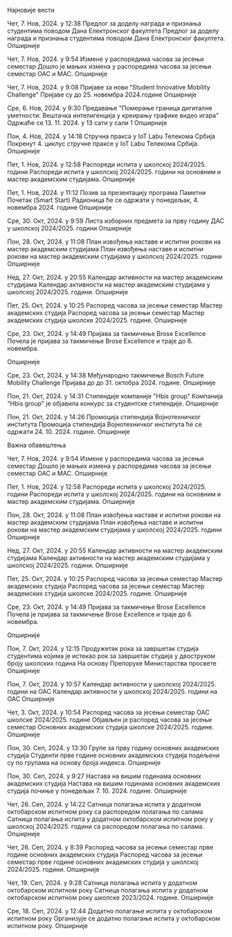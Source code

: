 



 Најновије вести 


 Чет, 7. Нов, 2024. у 12:38 
Предлог за доделу награда и признања студентима поводом Дана Електронског факултета
Предлог за доделу награда и признања студентима поводом Дана Електронског факултета.
Опширније 


 Чет, 7. Нов, 2024. у 9:54 
Измене у распоредима часова за јесењи семестар
Дошло је мањих измена у распоредима часова за јесењи семестар ОАС и МАС.
Опширније 


 Чет, 7. Нов, 2024. у 9:08 
Пријаве за нови "Student Innovative Mobility Challenge"
Пријаве су до 25. новембра 2024.године
Опширније 


 Сре, 6. Нов, 2024. у 9:30 
Предавање "Померање граница дигиталне уметности: Вештачка интелигенција у креирању графике видео игара"
Одржаће  се 13. 11.  2024. у 13 сати у сали 1
Опширније 


 Пон, 4. Нов, 2024. у 14:18 
Стручна пракса у IoT Labu Телекома Србија
Покренут 4. циклус стручне праксе у IoT Labu Телекома Србија.
Опширније 


 Пет, 1. Нов, 2024. у 12:58 
Распореди испита у школској 2024/2025. години
Распореди испита у школској 2024/2025. години на основним и мастер академским студијама.
Опширније 


 Пет, 1. Нов, 2024. у 11:12 
Позив за презентацију програма Паметни Почетак (Smart Start)
Радионица ће се одржати у понедељак, 4. новембра 2024. године
Опширније 


 Сре, 30. Окт, 2024. у 9:59 
Листа изборних предмета за прву годину ДАС 
у школској 2024/2025. години
Опширније 


 Пон, 28. Окт, 2024. у 11:08 
План извођења наставе и испитни рокови на мастер академским студијама
План извођења наставе и испитни рокови на мастер академским студијама у школској 2024/2025. години
Опширније 


 Нед, 27. Окт, 2024. у 20:55 
Календар активности на мастер академским студијама
Календар активности на мастер академским студијама у школској 2024/2025. години.
Опширније 


 Пет, 25. Окт, 2024. у 10:25 
Распоред часова за јесењи семестар Мастер академских студија
Распоред часова за јесењи семестар Мастер академских студија школске 2024/2025. године.
Опширније 


 Сре, 23. Окт, 2024. у 14:49 
Пријава за такмичење Brose Excellence
Почела је пријава за такмичење Brose Excellence и траје до 6. новембра.

Опширније 


 Сре, 23. Окт, 2024. у 14:38 
Међународно такмичење Bosch Future Mobility Challenge
Пријава до до 31. октобра 2024. године.
Опширније 


 Пон, 21. Окт, 2024. у 14:31 
Стипендије компаније "Hbis group"
Компанија "Hbis group" је објавила конкурс за студентске стипендије.
Опширније 


 Пон, 21. Окт, 2024. у 14:26 
Промоција стипендија Војнотехничког института 
Промоција стипендија Војнотехничког института ће се одржати 24. 10. 2024. године.
Опширније 




Важна обавештења 


 Чет, 7. Нов, 2024. у 9:54 
Измене у распоредима часова за јесењи семестар
Дошло је мањих измена у распоредима часова за јесењи семестар ОАС и МАС.
Опширније 


 Пет, 1. Нов, 2024. у 12:58 
Распореди испита у школској 2024/2025. години
Распореди испита у школској 2024/2025. години на основним и мастер академским студијама.
Опширније 


 Пон, 28. Окт, 2024. у 11:08 
План извођења наставе и испитни рокови на мастер академским студијама
План извођења наставе и испитни рокови на мастер академским студијама у школској 2024/2025. години
Опширније 


 Нед, 27. Окт, 2024. у 20:55 
Календар активности на мастер академским студијама
Календар активности на мастер академским студијама у школској 2024/2025. години.
Опширније 


 Пет, 25. Окт, 2024. у 10:25 
Распоред часова за јесењи семестар Мастер академских студија
Распоред часова за јесењи семестар Мастер академских студија школске 2024/2025. године.
Опширније 


 Сре, 23. Окт, 2024. у 14:49 
Пријава за такмичење Brose Excellence
Почела је пријава за такмичење Brose Excellence и траје до 6. новембра.

Опширније 


 Пон, 7. Окт, 2024. у 12:15 
Продужетак рока за завршетак студија студентима којима је истекао рок за завршетак студија у двоструком броју школских година
На основу Препоруке Министарства просвете
Опширније 


 Пон, 7. Окт, 2024. у 10:57 
Календар активности у школској 2024/2025. години на ОАС
Календар активности у школској 2024/2025. години на ОАС
Опширније 


 Чет, 3. Окт, 2024. у 10:54 
Распоред часова за јесењи семестар ОАС школске 2024/2025. године
Објављен је распоред часова за јесењи семестар Основних академских студија школске 2024/2025. године.
Опширније 


 Пон, 30. Сеп, 2024. у 13:30 
Групе за прву годину основних академских студија
Студенти прве године основних академских студија подељени су по групама на основу броја индекса.
Опширније 


 Пон, 30. Сеп, 2024. у 9:27 
Настава на вишим годинама основних академских студија
Настава на вишим годинама основних академских студија почиње у понедељак 7. 10. 2024. године.
Опширније 


 Чет, 26. Сеп, 2024. у 14:22 
Сатница полагања испита у додатном октобарском испитном року са распоредом полагања по салама
Сатница полагања испита у додатном октобарском испитном року у школској 2024/2025. години са распоредом полагања по салама.
Опширније 


 Чет, 26. Сеп, 2024. у 8:39 
Распоред часова за јесењи семестар прве године основних академских студија
Распоред часова за јесењи семестар прве године основних академских студија у школској 2024/2025. години.
Опширније 


 Чет, 19. Сеп, 2024. у 9:28 
Сатница полагања испита у додатном октобарском испитном року
Сатница полагања испита у додатном октобарском испитном року школске 2023/2024. године.
Опширније 


 Сре, 18. Сеп, 2024. у 12:44 
Додатно полагање испита у октобарском испитном року 
Организује се додатно полагање испита у октобарском испитном року.
Опширније 





